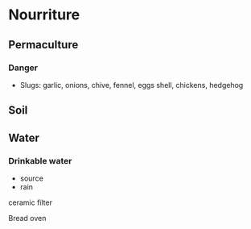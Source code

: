 # Nourriture

## Permaculture

### Danger
- Slugs:
garlic, onions, chive, fennel, eggs shell, chickens, hedgehog

## Soil

## Water

### Drinkable water

* source
* rain

ceramic filter


Bread oven
